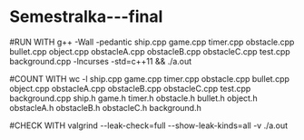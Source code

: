 # Semestralka---final

#RUN WITH
g++ -Wall -pedantic ship.cpp game.cpp timer.cpp obstacle.cpp bullet.cpp object.cpp obstacleA.cpp 
obstacleB.cpp obstacleC.cpp test.cpp background.cpp -lncurses -std=c++11 && ./a.out

#COUNT WITH
wc -l ship.cpp game.cpp timer.cpp obstacle.cpp bullet.cpp object.cpp obstacleA.cpp obstacleB.cpp 
obstacleC.cpp test.cpp background.cpp ship.h game.h timer.h obstacle.h bullet.h object.h obstacleA.h
obstacleB.h obstacleC.h background.h

#CHECK WITH
valgrind --leak-check=full --show-leak-kinds=all -v ./a.out
